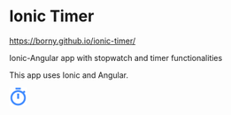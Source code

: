 # Ionic Timer

https://borny.github.io/ionic-timer/

Ionic-Angular app with stopwatch and timer functionalities

This app uses Ionic and Angular.


![alt text](./src/assets/icon/favicon.png)
